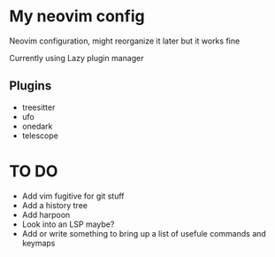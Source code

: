 # My neovim config
Neovim configuration, might reorganize it later but it works fine

Currently using Lazy plugin manager

## Plugins
- treesitter
- ufo
- onedark
- telescope

# TO DO
- Add vim fugitive for git stuff
- Add a history tree
- Add harpoon
- Look into an LSP maybe?
- Add or write something to bring up a list of usefule commands and keymaps

